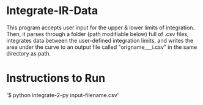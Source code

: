 # Integrate-IR-Data
This program accepts user input for the upper &amp; lower limits of integration. Then, it parses through a folder (path modifiable below) full of .csv files, integrates data between the user-defined integration limits, and writes the area under the curve to an output file called "origname___i.csv" in the same directory as path.

# Instructions to Run
'$ python integrate-2-py input-filename.csv'

